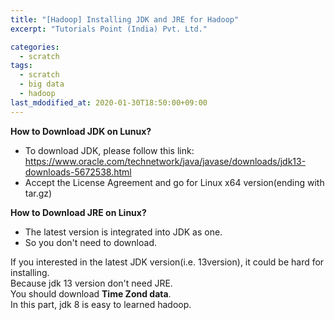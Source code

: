```yaml
---
title: "[Hadoop] Installing JDK and JRE for Hadoop"
excerpt: "Tutorials Point (India) Pvt. Ltd."

categories:
  - scratch
tags:
  - scratch
  - big data
  - hadoop
last_mdodified_at: 2020-01-30T18:50:00+09:00
---
```


**How to Download JDK on Lunux?**  
  - To download JDK, please follow this link: <https://www.oracle.com/technetwork/java/javase/downloads/jdk13-downloads-5672538.html>  
  - Accept the License Agreement and go for Linux x64 version(ending with tar.gz)  

**How to Download JRE on Linux?**  
  - The latest version is integrated into JDK as one.  
  - So you don't need to download.  

If you interested in the latest JDK version(i.e. 13version), it could be hard for installing.  
Because jdk 13 version don't need JRE.  
You should download **Time Zond data**.  
In this part, jdk 8 is easy to learned hadoop.  
